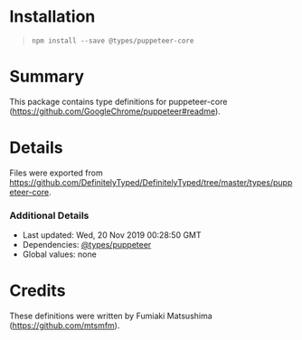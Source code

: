 # Installation
> `npm install --save @types/puppeteer-core`

# Summary
This package contains type definitions for puppeteer-core (https://github.com/GoogleChrome/puppeteer#readme).

# Details
Files were exported from https://github.com/DefinitelyTyped/DefinitelyTyped/tree/master/types/puppeteer-core.

### Additional Details
 * Last updated: Wed, 20 Nov 2019 00:28:50 GMT
 * Dependencies: [@types/puppeteer](https://npmjs.com/package/@types/puppeteer)
 * Global values: none

# Credits
These definitions were written by Fumiaki Matsushima (https://github.com/mtsmfm).
